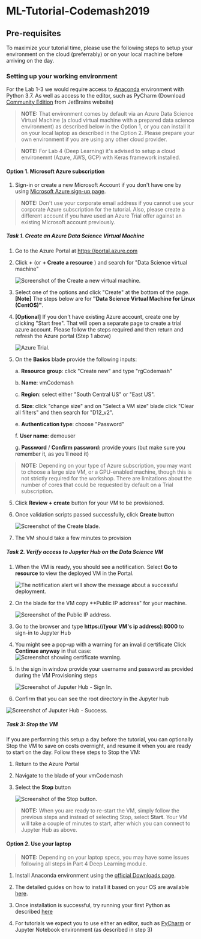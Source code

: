 # ML-Tutorial-Codemash2019

## Pre-requisites

To maximize your tutorial time, please use the following steps to setup your environment on the cloud (preferrably) or on your local machine before arriving on the day.

### Setting up your working environment

For the Lab 1-3 we would require access to [Anaconda](https://www.anaconda.com) environment with Python 3.7.  As well as access to the editor, such as PyCharm (Download [Community Edition](https://www.jetbrains.com/pycharm/download/) from JetBrains website)


> **NOTE:** That environment comes by default via an Azure Data Science Virtual Machine (a cloud virtual machine with a prepared data science environment) as described below in the Option 1, or you can install it on your local laptop as described in the Option 2. Please prepare your own environment if you are using any other cloud provider.

> **NOTE:** For Lab 4 (Deep Learning) it's advised to setup a cloud environemnt (Azure, AWS, GCP) with Keras framework installed. 

#### Option 1. Microsoft Azure subscription

1. Sign-in or create a new Microsoft Account if you don't have one by using [Microsoft Azure sign-up page](https://login.live.com/login.srf?lw=1). 

> **NOTE:** Don't use your corporate email address if you cannot use your corporate Azure subscription for the tutorial. Also, please create a different account if you have used an Azure Trial offer against an existing Microsoft account previously.

##### Task 1. Create an Azure Data Science Virtual Machine

1. Go to the Azure Portal at <https://portal.azure.com>
2. Click **+** (or **+ Create a resource** ) and search for "Data Science virtual machine"

    ![Screenshot of the Create a new virtual machine.](images/NewVM.png "Create a new virtual machine")

3. Select one of the options and click "Create" at the bottom of the page. **[Note]** The steps below are for **"Data Science Virtual Machine for Linux (CentOS)"**.

4. **[Optional]** If you don't have existing Azure account, create one by clicking "Start free". That will open a separate page to create a trial azure account. Please follow the steps required and then return and refresh the Azure portal (Step 1 above)

    ![Azure Trial.](images/AzureTrial.png "Azure Trial")

4.  On the **Basics** blade provide the following inputs:

    a. **Resource group**: click "Create new" and type "rgCodemash" 

    b.  **Name**: vmCodemash

    c. **Region**: select either "South Central US" or "East US".

    d.  **Size**: click "change size" and on "Select a VM size" blade click "Clear all filters" and then search for "D12_v2". 
    
    e.  **Authentication type**: choose "Password"

    f.  **User name**: demouser

    g.  **Password** / **Confirm password:** provide yours (but make sure you remember it, as you'll need it)

> **NOTE:**  Depending on your type of Azure subscription, you may want to choose a large size VM, or a GPU-enabled machine, though this is not strictly required for the workshop. There are limitations about the number of cores that could be requested by default on a Trial subscription.
    
5.  Click **Review + create** button for your VM to be provisioned.

8.  Once validation scripts passed successfully, click **Create** button

    ![Screenshot of the Create blade.](images/ProvisionVM.png "Provision VM")

9.  The VM should take a few minutes to provision

##### Task 2. Verify access to Jupyter Hub on the Data Science VM

1.  When the VM is ready, you should see a notification. Select **Go to resource** to view the deployed VM in the Portal.

    ![The notification alert will show the message about a successful deployment.](images/Notifications.png "Notification window")

2.  On the blade for the VM copy **Public IP address" for your machine.

    ![Screenshot of the Public IP address.](images/VMip.png "Copy the IP address")


3.  Go to the browser and type **https://(your VM's ip address):8000** to sign-in to Jupyter Hub 

4. You might  see a pop-up with a warning for an invalid certificate Click **Continue anyway** in that case: 
    ![Screenshot showing certificate warning.](images/CertError.png "Invalid Certificate")

5.  In the sign in window provide your username and password as provided during the VM Provisioning steps

    ![Screenshot of Juputer Hub - Sign In.](images/JupyterSignIn.png "Jupyter Sign-in")

6. Confirm that you can see the root directory in the Jupyter hub

![Screenshot of Juputer Hub - Success.](images/JupyterLoggedIn.png "Jupyter Success")

##### Task 3: Stop the VM

If you are performing this setup a day before the tutorial, you can optionally Stop the VM to save on costs overnight, and resume it when you are ready to start on the day. Follow these steps to Stop the VM:

1.  Return to the Azure Portal

2.  Navigate to the blade of your vmCodemash

3.  Select the **Stop** button

    ![Screenshot of the Stop button.](images/StopVM.png "Stop button")

> **NOTE:** When you are ready to re-start the VM, simply follow the previous steps and instead of selecting Stop, select **Start**. Your VM will take a couple of minutes to start, after which you can connect to Jupyter Hub as above.

#### Option 2. Use your laptop 

> **NOTE:** Depending on your laptop specs, you may have some issues following all steps in Part 4 Deep Learning module.

1. Install Anaconda environment using the [official Downloads page](https://www.anaconda.com/download/).

2. The detailed guides on how to install it based on your OS are available [here](http://docs.anaconda.com/anaconda/install/).

3. Once installation is successful, try running your first Python as described [here](http://docs.anaconda.com/anaconda/user-guide/getting-started/)

4. For tutorials we expect you to use either an editor, such as [PyCharm](https://www.jetbrains.com/pycharm/download/
) or Jupyter Notebook environment (as described in step 3)
